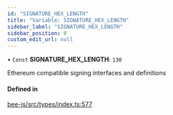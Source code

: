 ```yaml
---
id: "SIGNATURE_HEX_LENGTH"
title: "Variable: SIGNATURE_HEX_LENGTH"
sidebar_label: "SIGNATURE_HEX_LENGTH"
sidebar_position: 0
custom_edit_url: null
---
```


• `Const` **SIGNATURE\_HEX\_LENGTH**: ``130``

Ethereum compatible signing interfaces and definitions

#### Defined in

[bee-js/src/types/index.ts:577](https://github.com/ethersphere/bee-js/blob/2c8b9d1/src/types/index.ts#L577)

